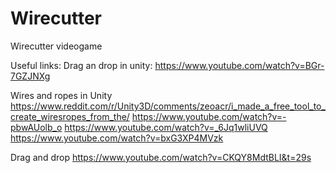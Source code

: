 # Wirecutter
Wirecutter videogame

Useful links:
Drag an drop in unity:
https://www.youtube.com/watch?v=BGr-7GZJNXg

Wires and ropes in Unity
https://www.reddit.com/r/Unity3D/comments/zeoacr/i_made_a_free_tool_to_create_wiresropes_from_the/
https://www.youtube.com/watch?v=-pbwAUolb_o
https://www.youtube.com/watch?v=_6Jq1wliUVQ
https://www.youtube.com/watch?v=bxG3XP4MVzk

Drag and drop
https://www.youtube.com/watch?v=CKQY8MdtBLI&t=29s

